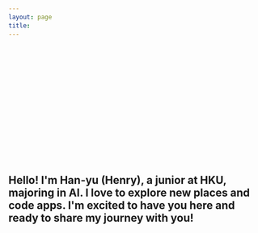 ```yaml
---
layout: page
title: 
---
```


<script>
  document.title = "Home | H.W.";
</script>

<link rel="stylesheet" href="/assets/css/home.css">
<script src="/assets/js/home.js" defer></script>

<div class="image-left container" style="margin: auto;">
   <video class="homevideo1" id="videoElement" style="opacity: 0;" muted autoplay loop playsinline>
      <source src="/assets/vid/home1.mp4" type="video/mp4">
      Your browser does not support this website.
   </video>
   <img id="imageElement" src="/assets/img/home1.jpg" alt="Travel" class="fallback-image" style="display: none; opacity: 0;">
   <div class="video-overlay" id="videoOverlay"></div>
   <div class="flip-overlay" id="flipOverlay"></div>
   <div class="welcome-text">
      <h1 id="welcomeTitle" style="color: transparent;">WELC<span id="compassContainer"><i class="far fa-compass" id="compassIcon"></i></span>ME</h1>
      <h2 id="welcomeSubtitle">Hello! I'm Han-yu (Henry), a junior at HKU, majoring in AI. I love to explore new places and code apps. I'm excited to have you here and ready to share my journey with you!</h2>
   </div>
</div>

<br>

<h3 id="welcomeQuote" style="color: transparent;">Life is an endless adventure<br>into the unknown</h3>